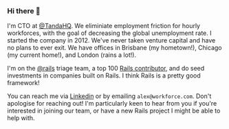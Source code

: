 ### Hi there 👋

I'm CTO at [@TandaHQ](https://github.com/TandaHQ). We eliminiate employment friction for hourly workforces, with the goal of decreasing the global unemployment rate. I started the company in 2012. We've never taken venture capital and have no plans to ever exit. We have offices in Brisbane (my hometown!), Chicago (my current home!), and London (rains a lot!).

I'm on the [@rails](https://github.com/rails/rails) triage team, a top 100 [Rails contributor](https://contributors.rubyonrails.org/), and do seed investments in companies built on Rails. I think Rails is a pretty good framework!

You can reach me via [Linkedin](https://www.linkedin.com/in/ghiculescu/) or by emailing `alex@workforce.com`. Don't apologise for reaching out! I'm particularly keen to hear from you if you're interested in joining our team, or have a new Rails project I might be able to help with.
